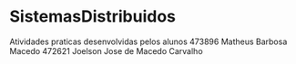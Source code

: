 # SistemasDistribuidos
Atividades praticas desenvolvidas pelos alunos
473896	Matheus Barbosa Macedo
472621	Joelson Jose de Macedo Carvalho
